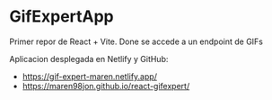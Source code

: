 # GifExpertApp

Primer repor de React + Vite. Done se accede a un endpoint de GIFs

Aplicacion desplegada en Netlify y GitHub:
- https://gif-expert-maren.netlify.app/
- https://maren98jon.github.io/react-gifexpert/
